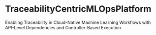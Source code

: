 # TraceabilityCentricMLOpsPlatform
Enabling Traceability in Cloud-Native Machine Learning Workflows with API-Level Dependencies and  Controller-Based Execution
